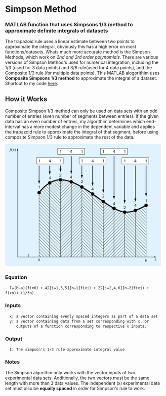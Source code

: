Simpson Method
==================
### MATLAB function that uses Simpsons 1/3 method to approximate definite integrals of datasets

The trapazoid rule uses a linear estimate between two points to approximate the integral, obviously this has a high error on most functions/datasets. Whats much more accurate method is the Simpson Methods, which work on *2nd and 3rd order polynomials.* There are various versions of Simpson Method's used for numerical integration, including the 1/3 (used for 3 data points) and 3/8 rule(used for 4 data points), and the Composite 1/3 rule (for multiple data points). This MATLAB alogorithim uses **Composite Simpsons 1/3 method** to approximate the integral of a dataset. Shortcut to my code [here](https://github.com/bztighe/MATLAB_algorithims/blob/master/Simpson%20Approximation/Simpson.m).

How it Works
-----------------
Composite Simpson 1/3 method can only be used on data sets with an odd number of entries (even number of segments between entries). If the given data has an even number of entries, my algorithim determines which end-interval has a more modest change in the dependent variable and applies the trapazoid rule to approximate the integral of that segment, before using composite Simpson 1/3 rule to approximate the rest of the data. 

![atl text](https://github.com/bztighe/Images/blob/master/simpsons.png "Composite simpsons rule")
### Equation
      I=(b−a)(f(x0) + 4∑[i=1,3,5][n−1]f(xi) + 2∑[j=2,4,6][n−2]f(xj) + f(xn)) (1/3n)
### Inputs
      x: a vector containing evenly spaced integers as part of a data set
      y: a vector containing data from a set corresponding with x, or
         outputs of a function corresponding to respective x inputs.
      
### Output
      I: The simpson's 1/3 rule approximate integral value
    
### Notes
The Simpson algorithm only works with the vector inputs of two experimental data sets. Additionally, the two vectors must be the same length with more than 3 data values. The independent (x) experimental data set must also be **equally spaced** in order for Simpson's rule to work.
